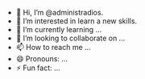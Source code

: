 - 👋 Hi, I’m @administradios.
- 👀 I’m interested in learn a new skills.
- 🌱 I’m currently learning ...
- 💞️ I’m looking to collaborate on ...
- 📫 How to reach me ...
- 😄 Pronouns: ...
- ⚡ Fun fact: ...

<!---
administradios/administradios is a ✨ special ✨ repository because its `README.md` (this file) appears on your GitHub profile.
You can click the Preview link to take a look at your changes.
--->
